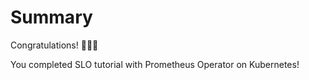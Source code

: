 # Summary

Congratulations! 🎉🎉🎉

You completed SLO tutorial with Prometheus Operator on Kubernetes!
